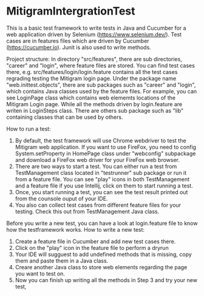 # MitigramIntergrationTest
This is a basic test framework to write tests in Java and Cucumber for a web application driven by Selenium (https://www.selenium.dev/). 
Test cases are in features files which are driven by Cucumber (https://cucumber.io).
Junit is also used to write methods.

Project structure:
In directory "src/features", there are sub directories, "career" and "login", where feature files are stored. 
You can find test cases there, e.g. src/features/login/login.feature contains all the test cases regrading testing the Mitigram login page.
Under the package name "web.inittest.objects", there are sub packages such as "career" and "login", which contains Java classes used by the feature files.
For example, you can see LoginPage class which contains web elememts locations of the Mitigram Login page. While all the methods driven by login.feature are writen
in LoginSteps class.
There are others sub package such as "lib" containing classes that can be used by others.

How to run a test:
1. By default, the test framework will use Chrome webdriver to test the Mitigram web application. If you want to use FireFox, you need to config System.setProperty in HomePage class
   under "webconfig" subpackage and download a FireFox web driver for your FireFox web browser.
2. There are two ways to start a test. You can either run a test from TestManagement class located in "testrunner" sub package or run it from a feature file. 
   You can see "play" icons in both TestManagement and a feature file if you use Intellij, click on them to start running a test.
3. Once, you start running a test, you can see the test result printed out from the counsole ouput of your IDE.
4. You also can collect test cases from different feature files for your testing. Check this out from TestManagement Java class.

Before you write a new test, you can have a look at login.feature file to know how the testframework works.
How to write a new test:
1. Create a feature file in Cucumber and add new test cases there.
2. Click on the "play" icon in the feature file to perform a dryrun
3. Your IDE will sugguest to add undefined methods that is missing, copy them and paste them in a Java class.
4. Creare another Java class to store web elements regarding the page you want to test on.
5. Now you can finish up writing all the methods in Step 3 and try your new test,

